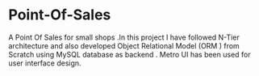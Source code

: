 # Point-Of-Sales
A Point Of Sales for small shops  .In this project I have followed N-Tier architecture and also developed Object Relational Model (ORM )  from Scratch using MySQL database as backend . Metro UI  has been used for user interface design.
